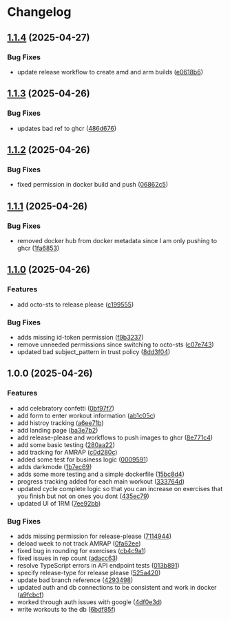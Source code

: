 # Changelog

## [1.1.4](https://github.com/jburns24/53one/compare/v1.1.3...v1.1.4) (2025-04-27)


### Bug Fixes

* update release workflow to create amd and arm builds ([e0618b6](https://github.com/jburns24/53one/commit/e0618b6155b0bfd88902169ce35c23adc99100d7))

## [1.1.3](https://github.com/jburns24/53one/compare/v1.1.2...v1.1.3) (2025-04-26)


### Bug Fixes

* updates bad ref to ghcr ([486d676](https://github.com/jburns24/53one/commit/486d676f77b8652e3390a1e4520ce6a4c7c57b90))

## [1.1.2](https://github.com/jburns24/53one/compare/v1.1.1...v1.1.2) (2025-04-26)


### Bug Fixes

* fixed permission in docker build and push ([06862c5](https://github.com/jburns24/53one/commit/06862c5bead7424fda406c88a6b88e3c3ba668b7))

## [1.1.1](https://github.com/jburns24/53one/compare/v1.1.0...v1.1.1) (2025-04-26)


### Bug Fixes

* removed docker hub from docker metadata since I am only pushing to ghcr ([1fa6853](https://github.com/jburns24/53one/commit/1fa68532d3b76d84f989e78b074504229a6dbb0a))

## [1.1.0](https://github.com/jburns24/53one/compare/v1.0.0...v1.1.0) (2025-04-26)


### Features

* add octo-sts to release please ([c199555](https://github.com/jburns24/53one/commit/c19955598798207143615db543d7e1b5df748bda))


### Bug Fixes

* adds missing id-token permission ([f9b3237](https://github.com/jburns24/53one/commit/f9b32374630af71d7d04dcb943fa4438e97c30aa))
* remove unneeded permissions since switching to octo-sts ([c07e743](https://github.com/jburns24/53one/commit/c07e74330f975cc4bc50bbfe67b07643830d2d8f))
* updated bad subject_pattern in trust policy ([8dd3f04](https://github.com/jburns24/53one/commit/8dd3f04f9052b1a5f535761f6b6a413e7caf2ae0))

## 1.0.0 (2025-04-26)


### Features

* add celebratory confetti ([0bf97f7](https://github.com/jburns24/53one/commit/0bf97f70369e1921dd5a34da1abd3ba23e9b19d5))
* add form to enter workout information ([ab1c05c](https://github.com/jburns24/53one/commit/ab1c05cbf4c4d5cd95cf62bc98cced1387625dae))
* add histroy tracking ([a6ee71b](https://github.com/jburns24/53one/commit/a6ee71b8c6d04b45c24dff322588039fa8126dd8))
* add landing page ([ba3e7b2](https://github.com/jburns24/53one/commit/ba3e7b281d53abc8206b9424119b55568fe03f62))
* add release-please and workflows to push images to ghcr ([8e771c4](https://github.com/jburns24/53one/commit/8e771c43211c0a4c7193b35b9b64b99cb05e3aaa))
* add some basic testing ([280aa22](https://github.com/jburns24/53one/commit/280aa22e65aef5cfcb8033b0e041c674f167df9c))
* add tracking for AMRAP ([c0d280c](https://github.com/jburns24/53one/commit/c0d280c5159c53e8d93ac62d53a7e2797598acf3))
* added some test for business logic ([0009591](https://github.com/jburns24/53one/commit/000959119a380b688e9c95baee34999b2413ec07))
* adds darkmode ([1b7ec69](https://github.com/jburns24/53one/commit/1b7ec6965763bbc4ff1958d44d33d4f14e2be974))
* adds some more testing and a simple dockerfile ([15bc8d4](https://github.com/jburns24/53one/commit/15bc8d4805a7469a8ca70cb041abcf71e74df624))
* progress tracking added for each main workout ([333764d](https://github.com/jburns24/53one/commit/333764d6ca354c5077627a6ec8825d1cdb971c06))
* updated cycle complete logic so that you can increase on exercises that you finish but not on ones you dont ([435ec79](https://github.com/jburns24/53one/commit/435ec79d81d6c6de46b1f562dfa509e26ae21042))
* updated UI of 1RM ([7ee92bb](https://github.com/jburns24/53one/commit/7ee92bb3b7c2a963ca77647ff5da0884de276c48))


### Bug Fixes

* adds missing permission for release-please ([7114944](https://github.com/jburns24/53one/commit/71149447ad06309f52ebc289e4165763da1e2f34))
* deload week to not track AMRAP ([0fa62ee](https://github.com/jburns24/53one/commit/0fa62eeccad3c7dbd35a6e8668bb99d43f76b965))
* fixed bug in rounding for exercises ([cb4c9a1](https://github.com/jburns24/53one/commit/cb4c9a1706f8aea845bf2f08b6115a9fef688c26))
* fixed issues in rep count ([adacc63](https://github.com/jburns24/53one/commit/adacc63ef5254b43b876036f7f61d2acb3b7e030))
* resolve TypeScript errors in API endpoint tests ([013b891](https://github.com/jburns24/53one/commit/013b8916affca49e5b98b5c4fe42800848b2034a))
* specify release-type for release please ([525a420](https://github.com/jburns24/53one/commit/525a420c04b54228c0b37ad1ce2ff1d783ea691c))
* update bad branch reference ([4293498](https://github.com/jburns24/53one/commit/42934989221baa0d073d8cbeb85eec36d3ece70f))
* updated auth and db connections to be consistent and work in docker ([a9fcbcf](https://github.com/jburns24/53one/commit/a9fcbcfe1e2c88c70de11c85db95fa0ac12973c1))
* worked through auth issues with google ([4df0e3d](https://github.com/jburns24/53one/commit/4df0e3de212d2b5210dd6130a490043653f2dcec))
* write workouts to the db ([6bdf85f](https://github.com/jburns24/53one/commit/6bdf85f44a856a92bd56bcb0affe9fb1578955d4))
